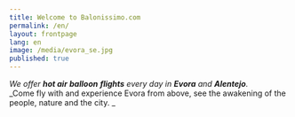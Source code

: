 ```yaml
---
title: Welcome to Balonissimo.com
permalink: /en/
layout: frontpage
lang: en
image: /media/evora_se.jpg
published: true
---
```

_We offer **hot air** **balloon** **flights** every day in **Evora** and **Alentejo**._\
_Come fly with and experience Evora from above,  see the awakening of the people, nature and the city. _
